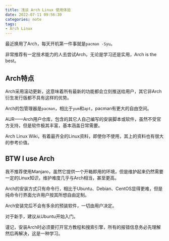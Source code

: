 ```yaml
---
title: 浅谈 Arch Linux 使用体验
date: 2022-07-11 09:56:39
categories: note
tags:
- Arch Linux
---
```


最近换用了Arch，每天开机第一件事就是`pacman -Syu`。

非常推荐有一定技术能力的人去尝试Arch，无论是学习还是实用，Arch is the best。

## Arch特点

Arch采用滚动更新，这意味着所有最新的功能都会立刻推送给用户，其它非Arch衍生发行版都不具有这样的优势。

Arch的包管理器是`pacman`，相比于`yum`和`apt`，pacman有更大的自由空间。

AUR——Arch用户仓库，包含的其它人自己编写的安装脚本或软件，虽然不受官方支持，但是软件极其丰富，基本涵盖日常需要。

Arch Linux Wiki，有着最齐全的Linux资料，即使你不使用，其上的资料也有很大的参考价值。

## BTW I use Arch

我不推荐使用Manjaro，虽然它提供一个开箱即用的环境，但是维护起来仍然需要一定的Linux知识，维护难度几乎与Arch相当，甚至更高。

Arch的安装方式只有命令行，相比于Ubuntu、Debian、CentOS显得更难，但是纯命令行界面允许用户按其所想自由定制。

Arch安装完后不会有多余的预装软件，一切由用户决定。

对于新手，建议从Ubuntu开始入门。

谨记，安装Arch时必须要打开官方教程和搜索引擎，所有的报错信息务必先理解然后再解决，这是一种学习。

